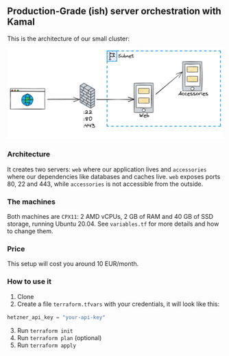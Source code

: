 ## Production-Grade (ish) server orchestration with Kamal

This is the architecture of our small cluster:

![Architecture](arch.png)

### Architecture

It creates two servers: `web` where our application lives and `accessories` where our dependencies like databases and caches live.
`web` exposes ports 80, 22 and 443, while `accessories` is not accessible from the outside.

### The machines

Both machines are `CPX11`: 2 AMD vCPUs, 2 GB of RAM and 40 GB of SSD storage, running Ubuntu 20.04. See `variables.tf` for more details and how to change them.

### Price

This setup will cost you around 10 EUR/month.

### How to use it

1. Clone
2. Create a file `terraform.tfvars` with your credentials, it will look like this:

```terraform
hetzner_api_key = "your-api-key"
```
3. Run `terraform init`
4. Run `terraform plan` (optional)
5. Run `terraform apply`
